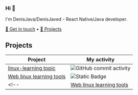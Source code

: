 ### Hi 👋
I'm DenisJava/DenisJaved - React Native/Java developer.

[💬 Get in touch](mailto:denisJavaOffical@ya.ru) • [🔭 Projects](https://denisjaved.github.io?run=projects&from=ghprofile)



## Projects
| Project | My activity |
|---------|-------------|
| [linux-learning topic](https://github.com/topics/linux-learning) | ![GitHub commit activity](https://img.shields.io/github/commit-activity/y/github/explore?authorFilter=denisJaved&style=flat-square&label=commits) |
| [Web linux learning tools](https://github.com/denisJaved/WebLinux) | ![Static Badge](https://img.shields.io/badge/Project%20currently%20private-red?style=flat-square) |
<!--| [Web linux learning tools](https://github.com/denisJaved/WebLinux) | ![GitHub commit activity](https://img.shields.io/github/commit-activity/y/denisJaved/WebLinux?authorFilter=denisJaved&style=flat-square&label=commits) |-->



<!--
**denisJaved/denisJaved** is a ✨ _special_ ✨ repository because its `README.md` (this file) appears on your GitHub profile.

Here are some ideas to get you started:

- 🔭 I’m currently working on ...
- 🌱 I’m currently learning ...
- 👯 I’m looking to collaborate on ...
- 🤔 I’m looking for help with ...
- 💬 Ask me about ...
- 📫 How to reach me: ...
- 😄 Pronouns: ...
- ⚡ Fun fact: ...
-->
